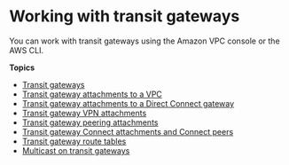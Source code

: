 # Working with transit gateways<a name="working-with-transit-gateways"></a>

You can work with transit gateways using the Amazon VPC console or the AWS CLI\.

**Topics**
+ [Transit gateways](tgw-transit-gateways.md)
+ [Transit gateway attachments to a VPC](tgw-vpc-attachments.md)
+ [Transit gateway attachments to a Direct Connect gateway](tgw-dcg-attachments.md)
+ [Transit gateway VPN attachments](tgw-vpn-attachments.md)
+ [Transit gateway peering attachments](tgw-peering.md)
+ [Transit gateway Connect attachments and Connect peers](tgw-connect.md)
+ [Transit gateway route tables](tgw-route-tables.md)
+ [Multicast on transit gateways](tgw-multicast-overview.md)